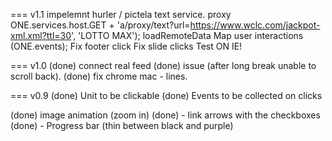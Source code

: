 

=== v1.1
impelemnt hurler / pictela text service.
proxy 
ONE.services.host.GET + 'a/proxy/text?url=https://www.wclc.com/jackpot-xml.xml?ttl=30', 'LOTTO MAX');
loadRemoteData
Map user interactions (ONE.events);
Fix footer click
Fix slide clicks
Test ON IE! 

=== v1.0
(done) connect real feed
(done) issue (after long break unable to scroll back).
(done) fix chrome mac - lines.

=== v0.9
(done) Unit to be clickable
(done) Events to be collected on clicks

(done) image animation (zoom in)
(done) - link arrows with the checkboxes
(done) - Progress bar (thin between black and purple)
